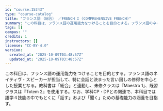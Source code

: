 ```yaml
---
id: "course:15243"
type: "course-catalog"
title: "フランス語Ⅰ（総合） ／FRENCH I (COMPREHENSIVE FRENCH)"
summary: "この科目は、フランス語の運用能力をつけることを目的とする。フランス語のネイティヴ・スピーカーが担当して、特に会話と決まった言い回しの修得を中心とした授業となる。教科書は「総合」と連動し、未修クラスは『Maestro 1』、既習クラスは『To…"
tags: []
campus: ""
credits: 1
instructors: []
license: "CC-BY-4.0"
version:
  created_at: "2025-10-09T03:48:57Z"
  updated_at: "2025-10-09T03:48:57Z"
---
```

この科目は、フランス語の運用能力をつけることを目的とする。フランス語のネイティヴ・スピーカーが担当して、特に会話と決まった言い回しの修得を中心とした授業となる。教科書は「総合」と連動し、未修クラスは『Maestro 1』、既習クラスは『Totem 2』を使用する。なお、学科CP・DPとの関連で、本科目では語学４技能の中でもとくに「話す」および「聞く」ための基礎能力の涵養を目指す。
